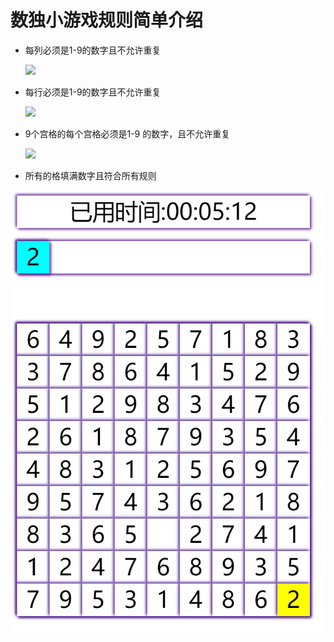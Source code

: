 # 数独小游戏规则简单介绍
- 每列必须是1-9的数字且不允许重复

    ![](https://exp-picture.cdn.bcebos.com/256eb672941fbee4568e3de8c1237971ff1de7ee.jpg?x-bce-process=image%2Fresize%2Cm_lfit%2Cw_500%2Climit_1%2Fformat%2Cf_jpg%2Fquality%2Cq_80)

  
- 每行必须是1-9的数字且不允许重复

    ![](https://exp-picture.cdn.bcebos.com/90c61d1c99c0affcbcd2e9992372941fbfe4eaee.jpg?x-bce-process=image%2Fresize%2Cm_lfit%2Cw_500%2Climit_1%2Fformat%2Cf_jpg%2Fquality%2Cq_80)


- 9个宫格的每个宫格必须是1-9 的数字，且不允许重复

    ![](https://exp-picture.cdn.bcebos.com/359bee5e4a23797198495b6e93196120a6cde3ee.jpg?x-bce-process=image%2Fresize%2Cm_lfit%2Cw_500%2Climit_1%2Fformat%2Cf_jpg%2Fquality%2Cq_80)
  

- 所有的格填满数字且符合所有规则

![](https://github.com/uboger/sudoku_2/blob/master/face.png)
